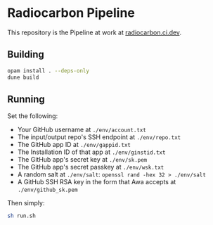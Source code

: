# Radiocarbon Pipeline

This repository is the Pipeline at work at [radiocarbon.ci.dev](radiocarbon.ci.dev).

## Building

```bash
opam install . --deps-only
dune build
```

## Running

Set the following:
  - Your GitHub username at `./env/account.txt`
  - The input/output repo's SSH endpoint at `./env/repo.txt`
  - The GitHub app ID at `./env/gappid.txt`
  - The Installation ID of that app at `./env/ginstid.txt`
  - The GitHub app's secret key at `./env/sk.pem`
  - The GitHub app's secret passkey at `./env/wsk.txt`
  - A random salt at `./env/salt`: `openssl rand -hex 32 > ./env/salt`
  - A GitHub SSH RSA key in the form that Awa accepts at `./env/github_sk.pem`

Then simply:
```bash
sh run.sh
```
